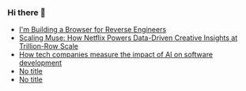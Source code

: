 ### Hi there 👋

<!-- daily.dev BOOKMARKS:START -->
- [I&#39;m Building a Browser for Reverse Engineers](https://app.daily.dev/posts/L3nbpPC6d?utm_source=rss&utm_medium=bookmarks&utm_campaign=PnGboN99PhXCxFrWGGg2C)
- [Scaling Muse: How Netflix Powers Data-Driven Creative Insights at Trillion-Row Scale](https://app.daily.dev/posts/SErM8slGm?utm_source=rss&utm_medium=bookmarks&utm_campaign=PnGboN99PhXCxFrWGGg2C)
- [How tech companies measure the impact of AI on software development](https://app.daily.dev/posts/ytKFMn0mK?utm_source=rss&utm_medium=bookmarks&utm_campaign=PnGboN99PhXCxFrWGGg2C)
- [No title](https://app.daily.dev/posts/m86QN7Xoq?utm_source=rss&utm_medium=bookmarks&utm_campaign=PnGboN99PhXCxFrWGGg2C)
- [No title](https://app.daily.dev/posts/CtcHHoCHc?utm_source=rss&utm_medium=bookmarks&utm_campaign=PnGboN99PhXCxFrWGGg2C)
<!-- daily.dev BOOKMARKS:END -->

<!--
**dinesh4monto/dinesh4monto** is a ✨ _special_ ✨ repository because its `README.md` (this file) appears on your GitHub profile.

Here are some ideas to get you started:

- 🔭 I’m currently working on ...
- 🌱 I’m currently learning ...
- 👯 I’m looking to collaborate on ...
- 🤔 I’m looking for help with ...
- 💬 Ask me about ...
- 📫 How to reach me: ...
- 😄 Pronouns: ...
- ⚡ Fun fact: ...
-->
